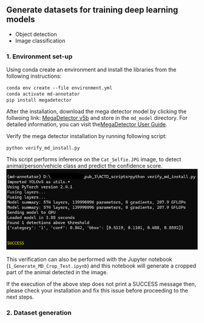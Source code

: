 ## Generate datasets for training deep learning models

* Object detection
* Image classification


### 1. Environment set-up

Using conda create an environment and install the libraries from the following instructions:

```
conda env create --file environment.yml
conda activate md-annotator
pip install megadetector
```
After the installation, download the mega detector model by clicking the follwoing link: [MegaDetector v5b](https://github.com/agentmorris/MegaDetector/releases/download/v5.0/md_v5b.0.0.pt) and store in the `md_model` directory. For detailed information, you can visit the[MegaDetector User Guide](https://github.com/agentmorris/MegaDetector/blob/main/megadetector.md).

Verify the mega detector installation by running following script:

```
python verify_md_install.py
```

This script performs inference on the `Cat_Selfie.JPG` image, to detect animal/person/vehicle class and predict the confidence score.
![Verify Mega Detector installation](MegaDetector_Verification.png)

This verification can also be performed with the Jupyter notebook (`1_Generate_MD_Crop_Test.ipynb`) and this notebook will generate a cropped part of the animal detected in the image.

If the execution of the above step does not print a SUCCESS message then, please check your installation and fix this issue before proceeding to the next steps.


### 2. Dataset generation